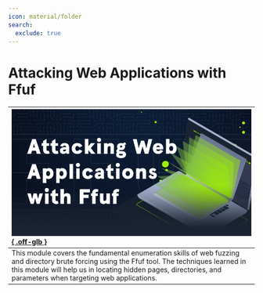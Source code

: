 ```yaml
---
icon: material/folder
search:
  exclude: true
---
```


# Attacking Web Applications with Ffuf

| [![](assets/logo.png){ .off-glb }](https://academy.hackthebox.com/course/preview/attacking-web-applications-with-ffuf) |
|:---|
| This module covers the fundamental enumeration skills of web fuzzing and directory brute forcing using the Ffuf tool. The techniques learned in this module will help us in locating hidden pages, directories, and parameters when targeting web applications. |
